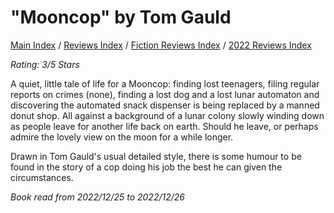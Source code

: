 # "Mooncop" by Tom Gauld

[Main Index](../../../README.md) / [Reviews Index](../../README.md) / [Fiction Reviews Index](../README.md) / [2022 Reviews Index](README.md)

*Rating: 3/5 Stars*

A quiet, little tale of life for a Mooncop: finding lost teenagers, filing regular reports on crimes (none), finding a lost dog and a lost lunar automaton and discovering the automated snack dispenser is being replaced by a manned donut shop. All against a background of a lunar colony slowly winding down as people leave for another life back on earth. Should he leave, or perhaps admire the lovely view on the moon for a while longer.

Drawn in Tom Gauld's usual detailed style, there is some humour to be found in the story of a cop doing his job the best he can given the circumstances.

*Book read from 2022/12/25 to 2022/12/26*
